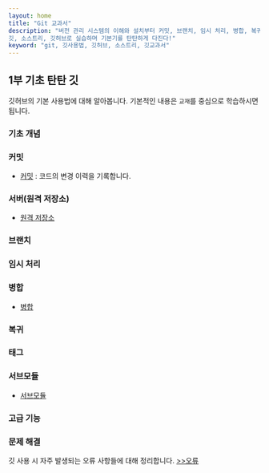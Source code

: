 ```yaml
---
layout: home
title: "Git 교과서"
description: "버전 관리 시스템의 이해와 설치부터 커밋, 브랜치, 임시 처리, 병합, 복귀, 서브모듈, 태그까지
깃, 소스트리, 깃허브로 실습하며 기본기를 탄탄하게 다진다!"
keyword: "git, 깃사용법, 깃허브, 소스트리, 깃교과서"
---
```


## 1부 기초 탄탄 깃
깃허브의 기본 사용법에 대해 알아봅니다. 기본적인 내용은 `교재`를 중심으로 학습하시면 됩니다. 

### 기초 개념

### 커밋
* [커밋](commit) : 코드의 변경 이력을 기록합니다.

### 서버(원격 저장소)
* [원격 저장소](remote)

### 브랜치

### 임시 처리

### 병합
* [병합](merge)

### 복귀

### 태그

### 서브모듈
* [서브모듈](soubmodule)

### 고급 기능

### 문제 해결
깃 사용 시 자주 발생되는 오류 사항들에 대해 정리합니다. [>>오류](error)





